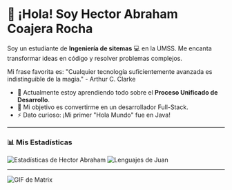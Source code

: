 # 👋 ¡Hola! Soy Hector Abraham Coajera Rocha

Soy un estudiante de **Ingeniería de sitemas** 💻 en la UMSS. Me encanta transformar ideas en código y resolver problemas complejos.

Mi frase favorita es: "Cualquier tecnología suficientemente avanzada es indistinguible de la magia." - Arthur C. Clarke

*   🌱 Actualmente estoy aprendiendo todo sobre el **Proceso Unificado de Desarrollo**.
*   🔭 Mi objetivo es convertirme en un desarrollador Full-Stack.
*   ⚡ Dato curioso: ¡Mi primer "Hola Mundo" fue en Java!

---

### 📊 Mis Estadísticas

![Estadísticas de Hector Abraham](https://github-readme-stats.vercel.app/api?username=Hector-Abraham-dev&show_icons=true&theme=radical&count_private=true)
![Lenguajes de Juan](https://github-readme-stats.vercel.app/api/top-langs/?username=Hector-Abraham-dev&layout=compact&theme=radical)

---

![GIF de Matrix](https://media.giphy.com/media/d3mlE7uhX8KFgEmY/giphy.gif)

